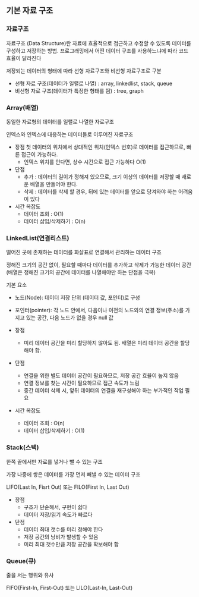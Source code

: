 ## 기본 자료 구조

### 자료구조

자료구조 (Data Structure)란 자료에 효율적으로 접근하고 수정할 수 있도록 데이터를 구성하고 저장하는 방법. 프로그래밍에서 어떤 데이터 구조를 사용하느냐에 따라 코드 효율이 달라진다

저장되는 데이터의 형태에 따라 선형 자료구조와 비선형 자료구조로 구분

- 선형 자료 구조(데이터가 일렬로 나열) : array, linkedlist, stack, queue
- 비선형 자료 구조(데이터가 특정한 형태를 띔) : tree, graph

### Array(배열)

동일한 자료형의 데이터를 일렬로 나열한 자료구조

인덱스와 인덱스에 대응하는 데이터들로 이루어진 자료구조

- 장점
  첫 데이터의 위치에서 상대적인 위치(인덱스 번호)로 데이터를 접근하므로, 빠른 접근이 가능하다.
  - 인덱스 위치를 안다면, 상수 시간으로 접근 가능하다 O(1)
- 단점
  - 추가 : 데이터의 길이가 정해져 있으므로, 크기 이상의 데이터를 저장할 때 새로운 배열을 만들어야 한다.
  - 삭제 : 데이터를 삭제 할 경우, 뒤에 있는 데이터를 앞으로 당겨와야 하는 어려움이 있다
- 시간 복잡도
  - 데이터 조회 : O(1)
  - 데이터 삽입/삭제하기 : O(n)

### LinkedList(연결리스트)

떨어진 곳에 존재하는 데이터를 화살표로 연결해서 관리하는 데이터 구조

정해진 크기의 공간 없이, 필요할 때마다 데이터를 추가하고 삭제가 가능한 데이터 공간 (배열은 정해진 크기의 공간에 데이터를 나열해야만 하는 단점을 극복)

기본 요소

- 노드(Node): 데이터 저장 단위 (데이터 값, 포인터)로 구성
- 포인터(pointer): 각 노드 안에서, 다음이나 이전의 노드와의 연결 정보(주소)를 가지고 있는 공간, 다음 노드가 없을 경우 null 값

- 장점
  - 미리 데이터 공간을 미리 할당하지 않아도 됨. 배열은 미리 데이터 공간을 할당 해야 함.
- 단점
  - 연결을 위한 별도 데이터 공간이 필요하므로, 저장 공간 효율이 높지 않음
  - 연결 정보를 찾는 시간이 필요하므로 접근 속도가 느림
  - 중간 데이터 삭제 시, 앞뒤 데이터의 연결을 재구성해야 하는 부가적인 작업 필요
- 시간 복잡도
  - 데이터 조회 : O(n)
  - 데이터 삽입/삭제하기 : O(1)

### Stack(스택)

한쪽 끝에서만 자료를 넣거나 뺄 수 있는 구조

가장 나중에 쌓은 데이터를 가장 먼저 빼낼 수 있는 데이터 구조

LIFO(Last In, Fisrt Out) 또는 FILO(First In, Last Out)

- 장점
  - 구조가 단순해서, 구현이 쉽다
  - 데이터 저장/읽기 속도가 빠르다
- 단점
  - 데이터 최대 갯수를 미리 정해야 한다
  - 저장 공간의 낭비가 발생할 수 있음
  - 미리 최대 갯수만큼 저장 공간을 확보해야 함

### Queue(큐)

줄을 서는 행위와 유사

FIFO(First-In, First-Out) 또는 LILO(Last-In, Last-Out)

